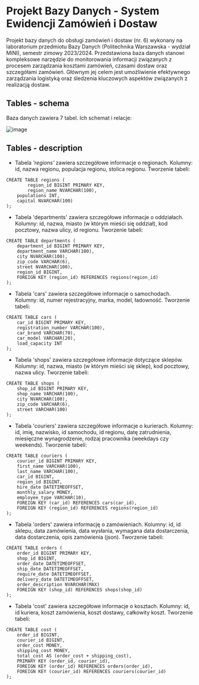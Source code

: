 # Projekt Bazy Danych - System Ewidencji Zamówień i Dostaw
Projekt bazy danych do obsługi zamówień i dostaw (nr. 6) wykonany na laboratorium przedmiotu Bazy Danych (Politechnika Warszawska - wydział MiNI), semestr zimowy 2023/2024. Przedstawiona baza danych stanowi kompleksowe narzędzie do monitorowania informacji związanych z procesem zarządzania kosztami zamówień, czasami dostaw oraz szczegółami zamówień. Głównym jej celem jest umożliwienie efektywnego zarządzania logistyką oraz śledzenia kluczowych aspektów związanych z realizacją dostaw.

## Tables - schema
Baza danych zawiera 7 tabel. Ich schemat i relacje:

![image](https://github.com/klaudiapeciak/BazyDanych_ZamowieniaDostawy/assets/148364888/fe09be09-0244-404f-bedf-6cbbd4f87383)

## Tables - description

* Tabela *'regions'* zawiera szczegółowe informacje o regionach. Kolumny: id, nazwa regionu, populacja regionu, stolica regionu. Tworzenie tabeli:
```
CREATE TABLE regions (
    	region_id BIGINT PRIMARY KEY,
    	region_name NVARCHAR(100),
	populations INT,
	capital NVARCHAR(100)
);
```
* Tabela 'departments' zawiera szczegółowe informacje o oddziałach. Kolumny: id, nazwa, miasto (w którym mieści się oddział), kod pocztowy, nazwa ulicy, id regionu. Tworzenie tabeli:
```
CREATE TABLE departments (
	department_id BIGINT PRIMARY KEY,
	department_name VARCHAR(100),
	city NVARCHAR(100),
	zip_code VARCHAR(6),
	street NVARCHAR(100),
	region_id BIGINT,
	FOREIGN KEY (region_id) REFERENCES regions(region_id)
);
```
* Tabela 'cars' zawiera szczegółowe informacje o samochodach. Kolumny: id, numer rejestracyjny, marka, model, ładowność. Tworzenie tabeli:
```
CREATE TABLE cars (
	car_id BIGINT PRIMARY KEY,
	registration_number VARCHAR(100),
	car_brand VARCHAR(70),
	car_model VARCHAR(20),
	load_capacity INT
);
```
* Tabela 'shops' zawiera szczegółowe informacje dotyczące sklepów. Kolumny: id, nazwa, miasto (w którym mieści się sklep), kod pocztowy, nazwa ulicy. Tworzenie tabeli:
```
CREATE TABLE shops (
	shop_id BIGINT PRIMARY KEY,
	shop_name VARCHAR(100),
	city NVARCHAR(100),
	zip_code VARCHAR(6),
	street VARCHAR(100)
);
```
* Tabela 'couriers' zawiera szczegółowe informacje o kurierach. Kolumny: id, imię, nazwisko, id samochodu, id regionu, datę zatrudnienia, miesięczne wynagrodzenie, rodzaj pracownika (weekdays czy weekends). Tworzenie tabeli: 
```
CREATE TABLE couriers (
	courier_id BIGINT PRIMARY KEY,
	first_name VARCHAR(100),
	last_name VARCHAR(100),
	car_id BIGINT,
	region_id BIGINT,
	hire_date DATETIMEOFFSET,
	monthly_salary MONEY,
	employee_type VARCHAR(10),
	FOREIGN KEY (car_id) REFERENCES cars(car_id),
	FOREIGN KEY (region_id) REFERENCES regions(region_id)
);
```
* Tabela 'orders' zawiera informację o zamówieniach. Kolumny: id, id sklepu, data zamówienia, data wysłania, wymagana data dostarczenia, data dostarczenia, opis zamówienia (json). Tworzenie tabeli:
```
CREATE TABLE orders (
	order_id BIGINT PRIMARY KEY,
	shop_id BIGINT,
	order_date DATETIMEOFFSET,
	ship_date DATETIMEOFFSET,
	require_date DATETIMEOFFSET,
	delivery_date DATETIMEOFFSET,
	order_description NVARCHAR(MAX)
	FOREIGN KEY (shop_id) REFERENCES shops(shop_id)
);
```
* Tabela 'cost' zawiera szczegółowe informacje o kosztach. Kolumny: id, id kuriera, koszt zamówienia, koszt dostawy, całkowity koszt. Tworzenie tabeli:
```
CREATE TABLE cost (
	order_id BIGINT,
	courier_id BIGINT,
	order_cost MONEY,
	shipping_cost MONEY,
	total_cost AS (order_cost + shipping_cost),
	PRIMARY KEY (order_id, courier_id),
	FOREIGN KEY (order_id) REFERENCES orders(order_id),
	FOREIGN KEY (courier_id) REFERENCES couriers(courier_id)
);
```
